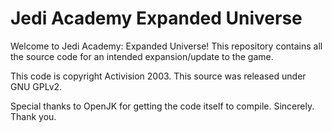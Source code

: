 Jedi Academy Expanded Universe
============

Welcome to Jedi Academy: Expanded Universe! This repository contains all the source code for an intended expansion/update to the game.

This code is copyright Activision 2003. This source was released under GNU GPLv2.

Special thanks to OpenJK for getting the code itself to compile. Sincerely. Thank you.
